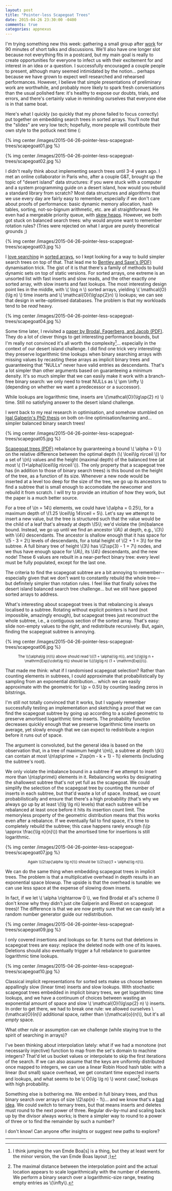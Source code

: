 ```yaml
---
layout: post
title: "Pointer-less Scapegoat Trees"
date: 2015-04-26 23:30:00 -0400
comments: true
categories: appnexus
---
```


I'm trying something new this week: gathering a small group after
[work](http://www.appnexus.com) for 90 minutes of short talks and
discussions.  We'll also have one longer slot because not everything
fits in a postcard, but my main goal is really to create opportunities
for everyone to infect us with their excitement for and interest in an
idea or a question.  I successfully encouraged a couple people to
present, although many seemed intimidated by the notion… perhaps because we
have grown to expect well researched and rehearsed performances.
However, I believe that simple presentations of preliminary work are
worthwhile, and probably more likely to spark fresh conversations than
the usual polished fare: it's healthy to expose our doubts,
trials, and errors, and there's certainly value in reminding ourselves
that everyone else is in that same boat.

Here's what I quickly (so quickly that my phone failed to focus
correctly) put together on embedding search trees in sorted
arrays.  You'll note that the "slides" are very low tech; hopefully,
more people will contribute their own style to the potluck next time
(:

{% img center /images/2015-04-26-pointer-less-scapegoat-trees/scapegoat01.jpg %}

{% img center /images/2015-04-26-pointer-less-scapegoat-trees/scapegoat02.jpg %}

I didn't really think about implementing search trees until 3-4 years
ago.  I met an online collaborator in Paris who, after a couple G&T,
brought up the topic of "desert island" data structures: if you were
stuck with a computer and a system programming guide on a desert
island, how would you rebuild a standard library from scratch?
Most data structures and algorithms that we use every day are fairly
easy to remember, especially if we don't care about proofs of
performance: basic dynamic memory allocation, hash tables, sorting,
not-so-bignum arithmetic, etc. are all straightforward.  He even had a
mergeable priority queue, with
[skew heaps](http://en.wikipedia.org/wiki/Skew_heap).  However, 
we both got stuck on balanced search trees: why would anyone want to
remember rotation rules?  (Tries were rejected on what I argue are
purely theoretical grounds ;)

{% img center /images/2015-04-26-pointer-less-scapegoat-trees/scapegoat03.jpg %}

I
[love searching](http://www.pvk.ca/Blog/2012/07/03/binary-search-star-eliminates-star-branch-mispredictions/)
in [sorted arrays](http://www.pvk.ca/Blog/2012/07/30/binary-search-is-a-pathological-case-for-caches/), so I kept looking for a way
to build simpler search trees on top of that.  That lead me to
[Bentley and Saxe's (PDF)](http://repository.cmu.edu/cgi/viewcontent.cgi?article=3453&context=compsci) dynamisation trick.  The gist of it is
that there's a family of methods to build dynamic sets on top of
static versions.  For sorted arrays, one extreme is an unsorted list
with fast inserts and slow reads, and the other exactly *one* sorted
array, with slow inserts and fast lookups.  The most interesting
design point lies in the middle, with \\( \log n \\) sorted arrays,
yielding \\( \mathcal{O}(\lg n) \\) time inserts and
\\( \mathcal{O}(\lg\sp{2}n) \\) lookups; we can see that design in
write-optimised databases.  The problem is that my workloads tend to
be *read* heavy.

{% img center /images/2015-04-26-pointer-less-scapegoat-trees/scapegoat04.jpg %}

Some time later, I revisited a [paper by Brodal, Fagerberg, and Jacob (PDF)](http://www.cs.au.dk/~gerth/papers/soda02.pdf).  They
do a lot of clever things to get interesting performance bounds, but
I'm really not convinced it's all worth the complexity[^1]… especially in
the context of our desert island challenge.  I did find one trick very
interesting: they preserve logarithmic time lookups when binary
searching arrays with missing values by recasting these arrays as
implicit binary trees and guaranteeing that "NULLs" never have valid
entries as descendants.  That's a lot simpler than other arguments
based on guaranteeing a minimum density.  It's so much simpler that we
can easily make it work with a branch-free binary search:  we only
need to treat NULLs as \\( \pm \infty \\) (depending on whether we
want a predecessor or a successor).

While lookups are logarithmic time, inserts are
\\(\mathcal{O}(\lg\sp{2} n) \\) time.  Still no satisfying
answer to the desert island challenge.

I went back to my real research in optimisation, and somehow
stumbled on
[Igal Galperin's PhD thesis](http://dspace.mit.edu/handle/1721.1/10639)
on both on-line optimisation/learning and… simpler balanced binary search trees!

{% img center /images/2015-04-26-pointer-less-scapegoat-trees/scapegoat05.jpg %}

[Scapegoat trees (PDF)](http://www.akira.ruc.dk/~keld/teaching/algoritmedesign_f03/Artikler/03/Galperin93.pdf)
rebalance by guaranteeing a bound \\( \alpha > 0 \\) on the
relative difference between the optimal depth
(\\( \lceil\lg n\rceil \\)) for a set of \\(n\\) values and the height (maximal depth) of
the balanced tree (at most \\( (1+\alpha)\lceil\lg n\rceil \\)).  The
only property that a scapegoat tree has (in addition to those of
binary search trees) is this bound on the height of the 
tree, as a function of its size.  Whenever a new node would be
inserted at a level too deep for the size of the tree, we go up
its ancestors to find a subtree that is small enough to accomodate
the newcomer and rebuild it from scratch.  I will try to provide an
intuition of how they work, but the paper is a much better source.

For a tree of \\(n = 14\\) elements, we could have \\(\alpha =
0.25\\), for a maximum depth of \\(1.25 \lceil\lg 14\rceil = 5\\).
Let's say we attempt to insert a new value, but the tree is structured such
that the value would be the child of a leaf that's already at depth \\(5\\);
we'd violate the (im)balance bound.  Instead, we go up until we find
an ancestor \\(A\\) at depth, e.g., \\(3\\) with \\(4\\) descendants.  The
ancestor is shallow enough that it has space for \\(5 - 3 = 2\\)
levels of descendants, for a total height of \\(2 + 1 = 3\\) for the
subtree.  A full binary tree of height \\(3\\) has 
\\(2\sp{3} - 1 = 7\\) nodes, and we thus have enough space for
\\(A\\), its \\(4\\) descendants, and the new node!  These 6 values
are rebuilt in a near-perfect binary tree: every level must be
fully populated, except for the last one.

The criteria to find the scapegoat subtree are a bit
annoying to remember--especially given that we don't want to
constantly rebuild the whole tree--but definitely simpler than rotation
rules.  I feel like that finally solves the desert island balanced
search tree challenge… but we still have gapped sorted arrays to
address.

What's interesting about scapegoat trees is that rebalancing is always
localised to a subtree.  Rotating without explicit pointers is hard
(not impossible, amazingly enough), but scapegoat trees just
reconstruct the whole subtree, i.e., a contiguous section of the
sorted array.  That's easy: slide non-empty values to the right, and
redistribute recursively.  But, again, finding the scapegoat subtree
is annoying.

{% img center /images/2015-04-26-pointer-less-scapegoat-trees/scapegoat06.jpg %}
<center><small>The \\(\alpha\lg (n)\\) above should read \\((1 + \alpha)\lg n\\), and \\(\lg\lg n + \mathrm{Exp}\cdot\lg n\\) should be \\((\lg\lg n) (1 + \mathrm{Exp})\\).</small></center>

That made me think: what if I randomised scapegoat selection?  Rather than
counting elements in subtrees, I could approximate that
probabilistically by sampling from an exponential distribution… which
we can easily approximate with the geometric for \\(p = 0.5\\) by
counting leading zeros in bitstrings.

I'm still not totally convinced that it works, but I vaguely remember
successfully testing an implementation and sketching a proof that we
can find the scapegoat subtree by going up according to a scaled
geometric to preserve amortised logarithmic time inserts.  The
probability function decreases quickly enough that we preserve
logarithmic time inserts on average, yet slowly enough that we can
expect to redistribute a region before it runs out of space.

The argument is convoluted, but the general idea is based
on the observation that, in a tree of maximum height \\(m\\), a
subtree at depth \\(k\\) can contain at most
\\(n\sp\prime = 2\sp{m - k + 1} - 1\\) elements (including the
subtree's root).

We only violate the imbalance bound in a subtree if
we attempt to insert more than \\(n\sp\prime\\) elements in it.
Rebalancing works by designating the shallowest subtree that's not yet
full as the scapegoat.  We could simplify the selection of the
scapegoat tree by counting the number of inserts in each subtree, but
that'd waste a lot of space.  Instead, we count probabilistically and
ensure that there's a high probability (that's why we always go up by
at least \\(\lg \lg n\\) levels) that each subtree will be
rebalanced at least once before it hits its insertion count limit.
The memoryless property of the geometric distribution means that
this works even after a rebalance.  If we eventually fail to find
space, it's time to completely rebuild the subtree; this case happens
rarely enough (\\(p \approx \frac{\lg n}{n}\\)) that the amortised
time for insertions is still logarithmic.

{% img center /images/2015-04-26-pointer-less-scapegoat-trees/scapegoat07.jpg %}
<center><small>Again \\(2\sp{\alpha \lg n}\\) should be \\(2\sp{(1 + \alpha)\lg n}\\).</small></center>

We can do the same thing when embedding scapegoat trees in implicit
trees.  The problem is that a multiplicative overhead in depth results
in an exponential space blowup.  The upside is that the overhead is
tunable: we can use less space at the expense of slowing down
inserts.

In fact, if we let \\( \alpha \rightarrow 0 \\), we find Brodal et
al's scheme (I don't know why they didn't just cite Galperin and
Rivest on scapegoat trees)!  The difference is that we are now pretty
sure that we can easily let a random number generator guide our
redistribution.

{% img center /images/2015-04-26-pointer-less-scapegoat-trees/scapegoat09.jpg %}

I only covered insertions and lookups so far.  It turns out that
deletions in scapegoat trees are easy: replace the deleted node with
one of its leaves.  Deletions should also eventually trigger
a full rebalance to guarantee logarithmic time lookups.

{% img center /images/2015-04-26-pointer-less-scapegoat-trees/scapegoat10.jpg %}

Classical implicit representations for sorted sets make us choose
between appallingly slow (linear time) inserts and slow lookups.
With stochastic scapegoat trees embedded in implicit binary trees, we
get logarithmic time lookups, and we have a continuum of choices
between wasting an exponential amount of space and slow
\\( \mathcal{O}(\lg\sp{2} n) \\) inserts.  In order to get there, we
had to break one rule: we allowed ourselves \\(\mathcal{O}(n)\\)
additional space, rather than \\(\mathcal{o}(n)\\), but it's all
*empty* space.

What other rule or assumption can we challenge (while staying true to
the spirit of searching in arrays)?

I've been thinking about interpolation lately: what if we had a
monotone (not necessarily injective) function to map from the set's
domain to machine integers?  That'd let us bucket values or
interpolate to skip the first iterations of the search.  If we can
also assume that the keys are uniformly distributed once mapped to
integers, we can use a linear Robin Hood hash table: with a linear
(but small) space overhead, we get constant time expected inserts and
lookups, and what seems to be \\( O(\lg \lg n) \\) worst case[^2]
lookups with high probability.

Something else is bothering me.  We embed in full binary trees, and
thus binary search over arrays of size \\(2\sp{n} - 1\\)… and we know
that's a
[bad idea](http://www.pvk.ca/Blog/2012/07/30/binary-search-is-a-pathological-case-for-caches/).
We could switch to ternary trees, but that means inserts and deletes
must round to the next power of three.  Regular div-by-mul and
scaling back up by the divisor always works; is there a simpler way to round
to a power of three or to find the remainder by such a number?

I don't know!  Can anyone offer insights or suggest new paths to explore?

[^1]: I think jumping the van Emde Boa[s] is a thing, but they at least went for the minor version, the van Emde Boas layout ;)

[^2]: The maximal distance between the interpolation point and the actual location appears to scale logarithmically with the number of elements.  We perform a binary search over a logarithmic-size range, treating empty entries as \\(\infty\\).

<p><hr style="width: 50%"></p>
